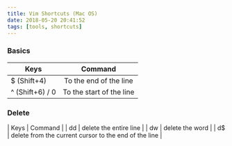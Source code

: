 ```yaml
---
title: Vim Shortcuts (Mac OS)
date: 2018-05-20 20:41:52
tags: [tools, shortcuts]
---
```


### Basics

|   Keys   |    Command   |
|----------|:-------------:|
| $ (Shift+4) | To the end of the line |
| ^ (Shift+6) / 0 | To the start of the line |


### Delete

|   Keys   |    Command   |
| dd | delete the entire line |
| dw | delete the word |
| d$ | delete from the current cursor to the end of the line |

